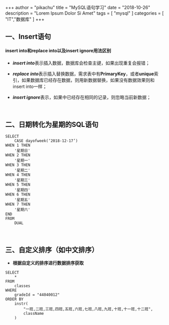 +++
author = "pikachu"
title = "MySQL语句学习"
date = "2018-10-26"
description = "Lorem Ipsum Dolor Si Amet"
tags = [
    "mysql"
]
categories = [
    "IT","数据库"
]
+++


## 一、Insert语句


#### insert into和replace into以及insert ignore用法区别

- <i>**insert into**</i>表示插入数据，数据库会检查主键，如果出现重复会报错； 

- <i>**replace into**</i>表示插入替换数据，需求表中有<b>PrimaryKey</b>，或者<b>unique</b>索引，如果数据库已经存在数据，则用新数据替换，如果没有数据效果则和insert into一样； 

- <i>**insert ignore**</i>表示，如果中已经存在相同的记录，则忽略当前新数据；

&nbsp;


## 二、日期转化为星期的SQL语句

```
SELECT
	CASE dayofweek(‘2018-12-17’)
WHEN 1 THEN
	'星期日'
WHEN 2 THEN
	'星期一'
WHEN 3 THEN
	'星期二'
WHEN 4 THEN
	'星期三'
WHEN 5 THEN
	'星期四'
WHEN 6 THEN
	'星期五'
WHEN 7 THEN
	'星期六'
END
FROM
	DUAL
```

&nbsp;

## 三、自定义排序（如中文排序）

- **根据自定义的排序进行数据排序获取**

```
SELECT
	*
FROM
	classes
WHERE
	gradeId = "44040012"
ORDER BY
	instr(
		"一班,二班,三班,四班,五班,六班,七班,八班,九班,十班,十一班,十二班",
		className
	)
```
